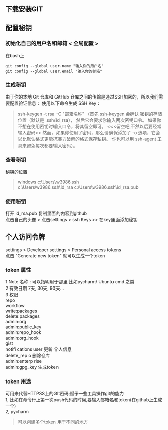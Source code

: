 ## 下载安装GIT

## 配置秘钥

### 初始化自己的用户名和邮箱 < 全局配置 > 
在bash上
```config
git config --global user.name "输入你的用户名"
git config --global user.email "输入你的邮箱"
```

### 生成秘钥
由于你的本地 Git 仓库和 GitHub 仓库之间的传输是通过SSH加密的，所以我们需要配置验证信息：
使用以下命令生成 SSH Key：
> ssh-keygen -t rsa -C "邮箱名称"
（首先 ssh-keygen 会确认   密钥的存储位置（默认是 .ssh/id_rsa），
然后它会要求你输入两次密钥口令。 如果你不想在使用密钥时输入口令，将其留空即可。 <<<留空吧,不然以后要经常输入密码>>
然而，如果你使用了密码，那么请确保添加了 -o 选项，它会以比默认格式更能抗暴力破解的格式保存私钥。 你也可以用 ssh-agent 工具来避免每次都要输入密码）。

### 查看秘钥
秘钥的位置
> windows
> c:\Users\w3986\.ssh\
> c:\Users\w3986\.ssh\id_rsa
> c:\Users\w3986\.ssh\id_rsa.pub

### 使用秘钥
打开 id_rsa.pub 复制里面的内容到github  
点击自己的头像 > 点击settings > ssh Keys  >> 在key里面添加秘钥


## 个人访问令牌
settings > Developer settings > Personal access tokens   
点击 "Generate new token"
就可以生成一个token 
### token 属性 
1 Note 名称 : 可以指明用于那里 比如pycharm/ Ubuntu cmd 之类   
2 有效日期 7天, 30天, 90天...  
3 权限   
    repo     
    workflow  
    write:packages   
    delete:packages  
    admin:org  
    admin:public_key  
    admin:repo_hook  
    admin:org_hook  
    gist  
    notifi  cations
    user  更新  个人信息  
    delete_rep  o  删除仓库  
    admin:enterp  rise    
    admin:gpg_key    生成token  
    
### token 用途 
可用来代替HTTPSS上的GIt密码;赋予一些工具操作git的能力  
1, 比如在命令行上第一次push代码的时候,要输入邮箱名和token(在github上生成一个)  
2, pycharm   
> 可以创建多个token 用于不同的地方


